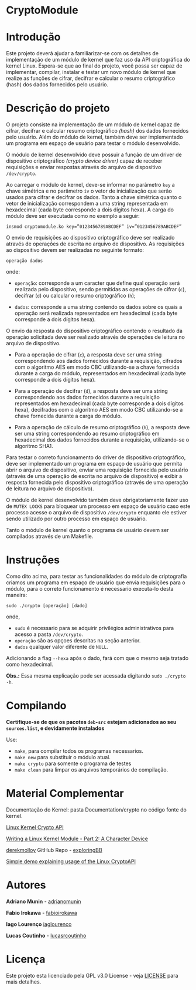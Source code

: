 # CryptoModule

# Introdução
Este projeto deverá ajudar a familiarizar-se com os detalhes de implementação de um módulo de kernel que faz uso da API criptográfica do kernel Linux. Espera-se que ao final do projeto, você possa ser capaz de implementar, compilar, instalar e testar um novo módulo de kernel que realize as funções de cifrar, decifrar e calcular o resumo criptográfico (hash) dos dados fornecidos pelo usuário.

# Descrição do projeto

O projeto consiste na implementação de um módulo de kernel capaz de cifrar, decifrar e calcular resumo criptográfico *(hash)* dos dados fornecidos pelo usuário. Além do módulo de kernel, também deve ser implementado um programa em espaço de usuário para testar o módulo desenvolvido.

O módulo de kernel desenvolvido deve possuir a função de um driver de dispositivo criptográfico *(crypto device driver)* capaz de receber requisições e enviar respostas através do arquivo de dispositivo `/dev/crypto`.

Ao carregar o módulo de kernel, deve-se informar no parâmetro `key` a chave simétrica e no parâmetro `iv` o vetor de inicialização que serão usados para cifrar e decifrar os dados. Tanto a chave simétrica quanto o vetor de inicialização correspondem a uma string representada em hexadecimal (cada byte corresponde a dois dígitos hexa). A carga do módulo deve ser executada como no exemplo a seguir:
```shell
insmod cryptomodule.ko key=”0123456789ABCDEF” iv=”0123456789ABCDEF”
```
O envio de requisições ao dispositivo criptográfico deve ser realizado através de operações de escrita no arquivo de dispositivo. As requisições ao dispositivo devem ser realizadas no seguinte formato:

`operação dados`

onde:

- `operação`: corresponde a um caracter que define qual operação será realizada pelo dispositivo, sendo permitidas as operações de cifrar (`c`), decifrar (`d`) ou calcular o resumo criptográfico (`h`);

- `dados`: corresponde a uma string contendo os dados sobre os quais a operação será realizada representados em hexadecimal (cada byte corresponde a dois dígitos hexa).

O envio da resposta do dispositivo criptográfico contendo o resultado da operação solicitada deve ser realizado através de operações de leitura no arquivo de dispositivo. 

- Para a operação de cifrar (`c`), a resposta deve ser uma string correspondendo aos dados fornecidos durante a requisição, cifrados com o algoritmo AES em modo CBC utilizando-se a chave fornecida durante a carga do módulo, representados em hexadecimal (cada byte corresponde a dois dígitos hexa).

- Para a operação de decifrar (`d`), a resposta deve ser uma string correspondendo aos dados fornecidos durante a requisição representados em hexadecimal (cada byte corresponde a dois dígitos hexa), decifrados com o algoritmo AES em modo CBC utilizando-se a chave fornecida durante a carga do módulo.

- Para a operação de cálculo de resumo criptográfico (`h`), a resposta deve ser uma string correspondendo ao resumo criptográfico em hexadecimal dos dados fornecidos durante a requisição, utilizando-se o algoritmo SHA1.

Para testar o correto funcionamento do driver de dispositivo criptográfico, deve ser implementado um programa em espaço de usuário que permita abrir o arquivo de dispositivo, enviar uma requisição fornecida pelo usuário (através de uma operação de escrita no arquivo de dispositivo) e exibir a resposta fornecida pelo dispositivo criptográfico (através de uma operação de leitura no arquivo de dispositivo).

O módulo de kernel desenvolvido também deve obrigatoriamente fazer uso de `MUTEX LOCKS` para bloquear um processo em espaço de usuário caso este processo acesse o arquivo de dispositivo `/dev/crypto` enquanto ele estiver sendo utilizado por outro processo em espaço de usuário.

Tanto o módulo de kernel quanto o programa de usuário devem ser compilados através de um Makefile.

# Instruções 

Como dito acima, para testar as funcionalidades do módulo de criptografia criamos um programa em espaço de usuário que envia requisições para o módulo, para o correto funcionamento é necessario executa-lo desta maneira:

`sudo ./crypto [operação] [dado]`

onde, 
- `sudo` é necessario para se adquirir privilégios administrativos para acesso a pasta `/dev/crypto`. 
- `operação` são as opçoes descritas na seção anterior.
- `dados` qualquer valor diferente de `NULL`.

Adicionando a flag `--hexa` após o dado, fará com que o mesmo seja tratado como hexadecimal.

**Obs.:** Essa mesma explicação pode ser acessada digitando `sudo ./crypto -h`. 

# Compilando

**Certifique-se de que os pacotes `deb-src` estejam adicionados ao seu `sources.list`, e devidamente instalados**

Use: 
- `make`, para compilar todos os programas necessarios. 
- `make new` para substituir o módulo atual. 
- `make crypto` para somente o programa de testes 
- `make clean` para limpar os arquivos temporários de compilação.

# Material Complementar

Documentação do Kernel: pasta Documentation/crypto no código fonte do kernel.

[Linux Kernel Crypto API](https://www.kernel.org/doc/html/v4.12/crypto/index.html)

[Writing a Linux Kernel Module - Part 2: A Character Device](http://derekmolloy.ie/writing-a-linux-kernel-module-part-2-a-character-device)

[derekmolloy](https://github.com/derekmolloy) GitHub  Repo - [exploringBB](https://github.com/derekmolloy/exploringBB/tree/master/extras/kernel/)

[Simple demo explaining usage of the Linux CryptoAPI](http://www.logix.cz/michal/devel/cryptodev/cryptoapi-demo.c.xp)

# Autores

**Adriano Munin** - [adrianomunin](https://github.com/adrianomunin)

**Fabio Irokawa** - [fabioirokawa](https://github.com/fabioirokawa)

**Iago Lourenço**  [iaglourenco](https://github.com/iaglourenco)

**Lucas Coutinho** - [lucasrcoutinho](https://github.com/lucasrcoutinho)


# Licença

Este projeto esta licenciado pela GPL v3.0 License - veja [LICENSE](LICENSE) para mais detalhes.
